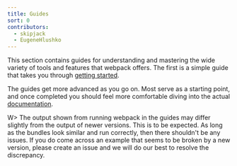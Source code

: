 ```yaml
---
title: Guides
sort: 0
contributors:
  - skipjack
  - EugeneHlushko
---
```


This section contains guides for understanding and mastering the wide variety of tools and features that webpack offers. The first is a simple guide that takes you through [getting started](/guides/getting-started/).

The guides get more advanced as you go on. Most serve as a starting point, and once completed you should feel more comfortable diving into the actual [documentation](/configuration/).

W> The output shown from running webpack in the guides may differ slightly from the output of newer versions. This is to be expected. As long as the bundles look similar and run correctly, then there shouldn't be any issues. If you do come across an example that seems to be broken by a new version, please create an issue and we will do our best to resolve the discrepancy.

